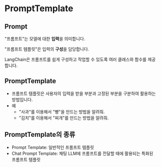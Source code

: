 # PromptTemplate

## Prompt

"프롬프트"는 모델에 대한 **입력**을 의미합니다.

"프롬프트 템플릿"은 입력의 **구성**을 담당합니다.

LangChain은 프롬프트를 쉽게 구성하고 작업할 수 있도록 여러 클래스와 함수를 제공합니다.

## PromptTemplate

- 프롬프트 템플릿은 사용자의 입력을 받을 부분과 고정된 부분을 구분하여 활용하는 방법입니다.
- 예
  - "사과"를 이용해서 "빵"을 만드는 방법을 알려줘.
  - "김치"를 이용해서 "찌개"를 만드는 방법을 알려줘.

## PromptTemplate의 종류

- Prompt Template: 일반적인 프롬프트 템플릿
- Chat Prompt Template: 채팅 LLM에 프롬프트를 전달할 때에 활용되는 특화된 프롬프트 템플릿
